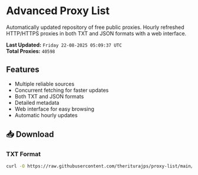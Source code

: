 # Advanced Proxy List

Automatically updated repository of free public proxies. Hourly refreshed HTTP/HTTPS proxies in both TXT and JSON formats with a web interface.

**Last Updated:** `Friday 22-08-2025 05:09:37 UTC`  
**Total Proxies:** `40598`

## Features
- Multiple reliable sources
- Concurrent fetching for faster updates
- Both TXT and JSON formats
- Detailed metadata
- Web interface for easy browsing
- Automatic hourly updates

## 📥 Download

### TXT Format
```bash
curl -O https://raw.githubusercontent.com/theriturajps/proxy-list/main/proxies.txt